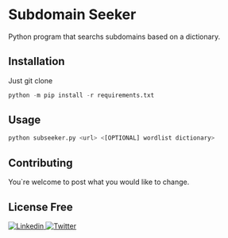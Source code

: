 # Subdomain Seeker

Python program that searchs subdomains based on a dictionary.


## Installation

Just git clone 

```python
python -m pip install -r requirements.txt
```

## Usage

```python
python subseeker.py <url> <[OPTIONAL] wordlist dictionary>
```

## Contributing
You`re welcome to post what you would like to change.

## License Free
<a href="https://www.linkedin.com/in/octavioricci">
  <img
    alt="Linkedin"
    src="https://img.shields.io/badge/linkedin-0077B5?logo=linkedin&logoColor=white&style=for-the-badge"
  />
</a>
<a href="https://twitter.com/octaviojricci">
  <img
    alt="Twitter"
    src="https://img.shields.io/badge/Twitter-1DA1F2?logo=twitter&logoColor=white&style=for-the-badge"
  />
</a>